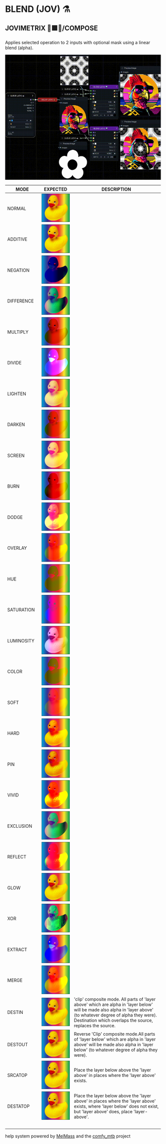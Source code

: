 
# BLEND (JOV) ⚗️
## JOVIMETRIX 🔺🟩🔵/COMPOSE
<p>Applies selected operation to 2 inputs with optional mask using a linear blend (alpha).</p>

![](https://raw.githubusercontent.com/Amorano/Jovimetrix-examples/master/node/BLEND/BLEND.gif)

MODE|EXPECTED|DESCRIPTION
---|---|---
NORMAL | ![](https://raw.githubusercontent.com/FHPythonUtils/BlendModes/master/tests/data/normal_expected.png)|
ADDITIVE | ![](https://raw.githubusercontent.com/FHPythonUtils/BlendModes/master/tests/data/additive_expected.png)|
NEGATION | ![](https://raw.githubusercontent.com/FHPythonUtils/BlendModes/master/tests/data/negation_expected.png)|
DIFFERENCE | ![](https://raw.githubusercontent.com/FHPythonUtils/BlendModes/master/tests/data/difference_expected.png)|
MULTIPLY | ![](https://raw.githubusercontent.com/FHPythonUtils/BlendModes/master/tests/data/multiply_expected.png)|
DIVIDE | ![](https://raw.githubusercontent.com/FHPythonUtils/BlendModes/master/tests/data/divide_expected.png)|
LIGHTEN | ![](https://raw.githubusercontent.com/FHPythonUtils/BlendModes/master/tests/data/lighten_expected.png)|
DARKEN | ![](https://raw.githubusercontent.com/FHPythonUtils/BlendModes/master/tests/data/darken_expected.png)|
SCREEN | ![](https://raw.githubusercontent.com/FHPythonUtils/BlendModes/master/tests/data/screen_expected.png)|
BURN | ![](https://raw.githubusercontent.com/FHPythonUtils/BlendModes/master/tests/data/colourburn_expected.png)|
DODGE | ![](https://raw.githubusercontent.com/FHPythonUtils/BlendModes/master/tests/data/colourdodge_expected.png)|
OVERLAY | ![](https://raw.githubusercontent.com/FHPythonUtils/BlendModes/master/tests/data/overlay_expected.png)|
HUE | ![](https://raw.githubusercontent.com/FHPythonUtils/BlendModes/master/tests/data/hue_expected.png)|
SATURATION | ![](https://raw.githubusercontent.com/FHPythonUtils/BlendModes/master/tests/data/saturation_expected.png)|
LUMINOSITY | ![](https://raw.githubusercontent.com/FHPythonUtils/BlendModes/master/tests/data/luminosity_expected.png)|
COLOR | ![](https://raw.githubusercontent.com/FHPythonUtils/BlendModes/master/tests/data/colour_expected.png)|
SOFT | ![](https://raw.githubusercontent.com/FHPythonUtils/BlendModes/master/tests/data/softlight_expected.png)|
HARD | ![](https://raw.githubusercontent.com/FHPythonUtils/BlendModes/master/tests/data/hardlight_expected.png)|
PIN | ![](https://raw.githubusercontent.com/FHPythonUtils/BlendModes/master/tests/data/pinlight_expected.png)|
VIVID | ![](https://raw.githubusercontent.com/FHPythonUtils/BlendModes/master/tests/data/vividlight_expected.png)|
EXCLUSION | ![](https://raw.githubusercontent.com/FHPythonUtils/BlendModes/master/tests/data/exclusion_expected.png)|
REFLECT | ![](https://raw.githubusercontent.com/FHPythonUtils/BlendModes/master/tests/data/reflect_expected.png)|
GLOW | ![](https://raw.githubusercontent.com/FHPythonUtils/BlendModes/master/tests/data/glow_expected.png)|
XOR | ![](https://raw.githubusercontent.com/FHPythonUtils/BlendModes/master/tests/data/xor_expected.png)|
EXTRACT | ![](https://raw.githubusercontent.com/FHPythonUtils/BlendModes/master/tests/data/grainextract_expected.png)|
MERGE | ![](https://raw.githubusercontent.com/FHPythonUtils/BlendModes/master/tests/data/grainmerge_expected.png)|
DESTIN | ![](https://raw.githubusercontent.com/FHPythonUtils/BlendModes/master/tests/data/additive_expected.png)|'clip' composite mode. All parts of 'layer above' which are alpha in 'layer below' will be made also alpha in 'layer above' (to whatever degree of alpha they were). Destination which overlaps the source, replaces the source.
DESTOUT | ![](https://raw.githubusercontent.com/FHPythonUtils/BlendModes/master/tests/data/additive_expected.png) | Reverse 'Clip' composite mode.All parts of 'layer below' which are alpha in 'layer above' will be made also alpha in 'layer below' (to whatever degree of alpha they were).
SRCATOP | ![](https://raw.githubusercontent.com/FHPythonUtils/BlendModes/master/tests/data/additive_expected.png) | Place the layer below above the 'layer above' in places where the 'layer above' exists.
DESTATOP | ![](https://raw.githubusercontent.com/FHPythonUtils/BlendModes/master/tests/data/additive_expected.png) | Place the layer below above the 'layer above' in places where the 'layer above' exists, where 'layer below' does not exist, but 'layer above' does, place 'layer-above'.
<img width=150/>|<img width=200/>|<img width=250/>

help system powered by [MelMass](https://github.com/melMass) and the [comfy_mtb](https://github.com/melMass/comfy_mtb) project

